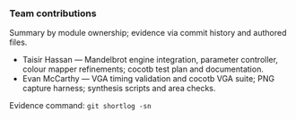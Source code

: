 ### Team contributions

Summary by module ownership; evidence via commit history and authored files.

- Taisir Hassan — Mandelbrot engine integration, parameter controller, colour mapper refinements; cocotb test plan and documentation.
- Evan McCarthy — VGA timing validation and cocotb VGA suite; PNG capture harness; synthesis scripts and area checks.

Evidence command:
`git shortlog -sn`


